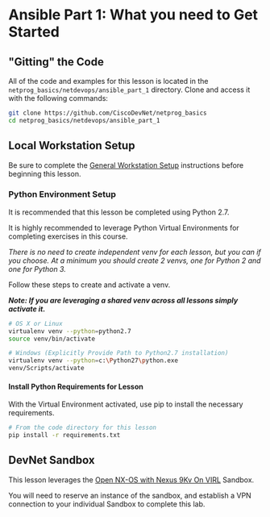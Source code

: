 # Ansible Part 1: What you need to Get Started

## "Gitting" the Code
All of the code and examples for this lesson is located in the `netprog_basics/netdevops/ansible_part_1` directory.  Clone and access it with the following commands:

```bash
git clone https://github.com/CiscoDevNet/netprog_basics
cd netprog_basics/netdevops/ansible_part_1
```

## Local Workstation Setup
Be sure to complete the [General Workstation Setup](https://github.com/CiscoDevNet/netprog_basics/readme_resources/workstation_setup.md) instructions before beginning this lesson.  

### Python Environment Setup
It is recommended that this lesson be completed using Python 2.7.   

It is highly recommended to leverage Python Virtual Environments for completing exercises in this course.  

*There is no need to create independent venv for each lesson, but you can if you choose.  At a minimum you should create 2 venvs, one for Python 2 and one for Python 3.*  

Follow these steps to create and activate a venv.  

***Note: If you are leveraging a shared venv across all lessons simply activate it.***

```bash
# OS X or Linux
virtualenv venv --python=python2.7
source venv/bin/activate
```

```bash
# Windows (Explicitly Provide Path to Python2.7 installation)
virtualenv venv --python=c:\Python27\python.exe
venv/Scripts/activate
```

#### Install Python Requirements for Lesson
With the Virtual Environment activated, use pip to install the necessary requirements.  

```bash
# From the code directory for this lesson
pip install -r requirements.txt
```

## DevNet Sandbox
This lesson leverages the [Open NX-OS with Nexus 9Kv On VIRL](https://devnetsandbox.cisco.com/RM/Diagram/Index/1e9b57ff-9e64-4c68-93e5-f0f0a8c6f22c?diagramType=Topology) Sandbox.  

You will need to reserve an instance of the sandbox, and establish a VPN connection to your individual Sandbox to complete this lab.
